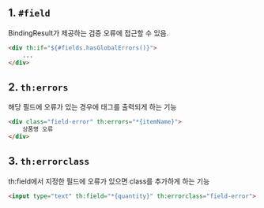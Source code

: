 ## 1. `#field`

BindingResult가 제공하는 검증 오류에 접근할 수 있음.
```html
<div th:if="${#fields.hasGlobalErrors()}">
	...
</div>
```

## 2. `th:errors`

해당 필드에 오류가 있는 경우에 태그를 출력되게 하는 기능
```html
<div class="field-error" th:errors="*{itemName}">
	상품명 오류
</div>
```

## 3. `th:errorclass`

th:field에서 지정한 필드에 오류가 있으면 class를 추가하게 하는 기능
```html
<input type="text" th:field="*{quantity}" th:errorclass="field-error">
```
